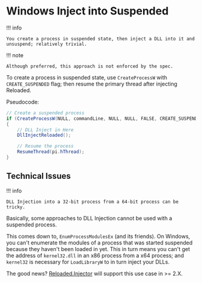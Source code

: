 ﻿# Windows Inject into Suspended

!!! info

    You create a process in suspended state, then inject a DLL into it and unsuspend; relatively trivial.

!!! note

    Although preferred, this approach is not enforced by the spec.

To create a process in suspended state, use `CreateProcessW` with `CREATE_SUSPENDED` flag; then resume the primary
thread after injecting Reloaded.

Pseudocode:
```csharp
// Create a suspended process
if (CreateProcessW(NULL, commandLine, NULL, NULL, FALSE, CREATE_SUSPENDED, NULL, NULL, &si, &pi))
{
    // DLL Inject in Here
    DllInjectReloaded();

    // Resume the process
    ResumeThread(pi.hThread);
}
```

## Technical Issues

!!! info

    DLL Injection into a 32-bit process from a 64-bit process can be tricky.

Basically, some approaches to DLL Injection cannot be used with a suspended process.

This comes down to, `EnumProcessModulesEx` (and its friends). On Windows, you can't enumerate the modules of a process
that was started suspended because they haven't been loaded in yet. This in turn means you can't get the address of
`kernel32.dll` in an x86 process from a x64 process; and `kernel32` is necessary for `LoadLibraryW` to in turn inject your DLLs.

The good news? [Reloaded.Injector](https://github.com/Reloaded-Project/Reloaded.Injector) will support this use case in >= 2.X.